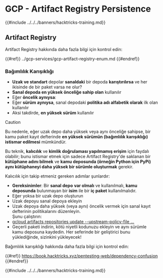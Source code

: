 # GCP - Artifact Registry Persistence

{{#include ../../../banners/hacktricks-training.md}}

## Artifact Registry

Artifact Registry hakkında daha fazla bilgi için kontrol edin:

{{#ref}}
../gcp-services/gcp-artifact-registry-enum.md
{{#endref}}

### Bağımlılık Karışıklığı

- **Uzak ve standart** depolar **sanaldaki** bir depoda **karıştırılırsa** ve her ikisinde de bir paket varsa ne olur?
- **Sanal depoda en yüksek önceliğe sahip olan** kullanılır
- Eğer **öncelik aynıysa**:
- Eğer **sürüm** **aynıysa**, sanal depodaki **politika adı alfabetik olarak** ilk olan kullanılır
- Aksi takdirde, **en yüksek sürüm** kullanılır

> [!CAUTION]
> Bu nedenle, eğer uzak depo daha yüksek veya aynı önceliğe sahipse, bir kamu paket kayıt defterinde **en yüksek sürümün (bağımlılık karışıklığı)** **istismar edilmesi** mümkündür.

Bu teknik, **kalıcılık** ve **kimlik doğrulaması yapılmamış erişim** için faydalı olabilir; bunu istismar etmek için sadece Artifact Registry'de saklanan bir **kütüphane adını bilmek** ve **kamu deposunda (örneğin Python için PyPi) aynı kütüphaneyi daha yüksek bir sürümle oluşturmak** gerekir.

Kalıcılık için takip etmeniz gereken adımlar şunlardır:

- **Gereksinimler**: Bir **sanal depo** **var olmalı** ve kullanılmalı, **kamu deposunda** bulunmayan bir **isim** ile bir **iç paket** kullanılmalıdır.
- Eğer yoksa bir uzak depo oluşturun
- Uzak depoyu sanal depoya ekleyin
- Uzak depoya daha yüksek (veya aynı) öncelik vermek için sanal kayıt defterinin politikalarını düzenleyin.\
Şunu çalıştırın:
- [gcloud artifacts repositories update --upstream-policy-file ...](https://cloud.google.com/sdk/gcloud/reference/artifacts/repositories/update#--upstream-policy-file)
- Geçerli paketi indirin, kötü niyetli kodunuzu ekleyin ve aynı sürümle kamu deposuna kaydedin. Her seferinde bir geliştirici bunu yüklediğinde, sizinkini yükleyecek!

Bağımlılık karışıklığı hakkında daha fazla bilgi için kontrol edin:

{{#ref}}
https://book.hacktricks.xyz/pentesting-web/dependency-confusion
{{#endref}}

{{#include ../../../banners/hacktricks-training.md}}
